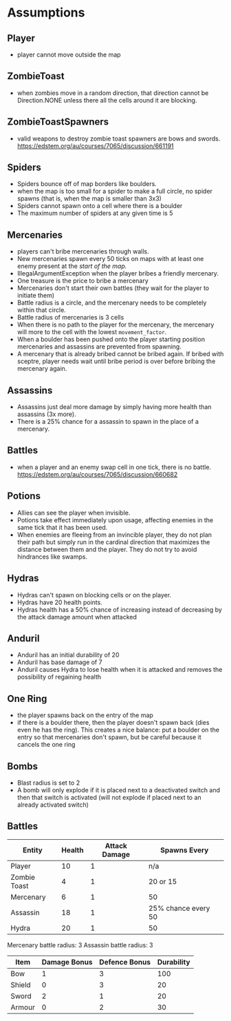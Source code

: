 # Assumptions

## Player
- player cannot move outside the map

## ZombieToast
- when zombies move in a random direction, that direction cannot be
  Direction.NONE unless there all the cells around it are blocking.

## ZombieToastSpawners

- valid weapons to destroy zombie toast spawners are bows and swords.
  https://edstem.org/au/courses/7065/discussion/661191

## Spiders
- Spiders bounce off of map borders like boulders.
- when the map is too small for a spider to make a full circle, no spider spawns
  (that is, when the map is smaller than 3x3)
- Spiders cannot spawn onto a cell where there is a boulder
- The maximum number of spiders at any given time is 5

## Mercenaries
- players can't bribe mercenaries through walls.
- New mercenaries spawn every 50 ticks on maps with at least one enemy present
  at the *start of the map.*
- IllegalArgumentException when the player bribes a friendly mercenary.
- One treasure is the price to bribe a mercenary
- Mercenaries don't start their own battles (they wait for the player to
  initiate them)
- Battle radius is a circle, and the mercenary needs to be completely within
  that circle.
- Battle radius of mercenaries is 3 cells
- When there is no path to the player for the mercenary, the mercenary will more to the cell with the lowest `movement_factor`.
- When a boulder has been pushed onto the player starting position mercenaries and assassins are prevented from spawning.
- A mercenary that is already bribed cannot be bribed again. If bribed with sceptre, player 
needs wait until bribe period is over before bribing the mercenary again.

## Assassins
- Assassins just deal more damage by simply having more health than assassins (3x more).
- There is a 25% chance for a assassin to spawn in the place of a mercenary.

## Battles
- when a player and an enemy swap cell in one tick, there is no battle.
   https://edstem.org/au/courses/7065/discussion/660682

## Potions
- Allies can see the player when invisible.
- Potions take effect immediately upon usage, affecting enemies in the same tick that it has been used.
- When enemies are fleeing from an invincible player, they do not plan their path but simply run in the cardinal direction that maximizes the distance between them and the player. They do not try to avoid hindrances like swamps.

## Hydras
- Hydras can't spawn on blocking cells or on the player.
- Hydras have 20 health points.
- Hydras health has a 50% chance of increasing instead of decreasing
by the attack damage amount when attacked

## Anduril
- Anduril has an initial durability of 20
- Anduril has base damage of 7
- Anduril causes Hydra to lose health when it is attacked and
removes the possibility of regaining health

## One Ring
- the player spawns back on the entry of the map
- if there is a boulder there, then the player doesn't spawn back (dies even he
  has the ring). This creates a nice balance: put a boulder on the entry so that
  mercenaries don't spawn, but be careful because it cancels the one ring

## Bombs
- Blast radius is set to 2
- A bomb will only explode if it is placed next to a deactivated switch and then that switch is activated
  (will not explode if placed next to an already activated switch)

## Battles

| Entity       | Health | Attack Damage | Spawns Every        |
| ------------ | ------ | ------------- | ------------------- |
| Player       | 10     | 1             | n/a                 |
| Zombie Toast | 4      | 1             | 20 or 15            |
| Mercenary    | 6      | 1             | 50                  |
| Assassin     | 18     | 1             | 25% chance every 50 |
| Hydra        | 20     | 1             | 50                  |

Mercenary battle radius: 3
Assassin battle radius: 3

| Item   | Damage Bonus | Defence Bonus | Durability |
| ------ | ------------ | ------------- | ---------- |
| Bow    | 1            | 3             | 100        |
| Shield | 0            | 3             | 20         |
| Sword  | 2            | 1             | 20         |
| Armour | 0            | 2             | 30         |
